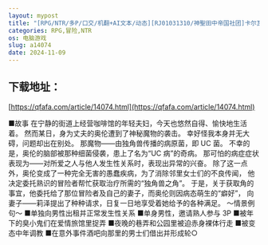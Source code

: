 ```yaml
---
layout: mypost
title: "[RPG/NTR/多P/口交/机翻+AI文本/动态][RJ01031310/神聖田中帝国社团]卡尔瓦先生家的欢乐抗病生活/カーヴァさんちの楽しい闘病生活UC[Ver1.0+存档][PC/1.70"
categories: RPG,冒险,NTR
os: 电脑游戏
slug: a14074
date: 2024-11-09
---
```


## 下载地址：

[https://qfafa.com/article/14074.html](https://qfafa.com/article/14074.html)

■故事
在宁静的街道上经营咖啡馆的年轻夫妇，今天也悠然自得、愉快地生活着。
然而某日，身为丈夫的奥伦遭到了神秘魔物的袭击。
幸好怪我本身并无大碍，问题却出在别处。
那魔物——由独角兽传播的病原菌，即 UC 菌。
不幸的是，奥伦的脑部被那种细菌侵袭，患上了名为“UC 病”的奇病。
那可怕的病症症状表现为——对所爱之人与他人发生性关系时，表现出异常的兴奋。
除了这一点外，奥伦变成了一种完全无害的愚蠢疾病，为了消除邻里女士们的不良传闻，
他决定委托熟识的冒险者帮忙获取治疗所需的“独角兽之角”。
于是，关于获取角的事宜，他委托给了那位冒险者及自己的妻子，而奥伦则因病态萌生的“癖好”，
向妻子——莉泽提出了种种请求，日复一日地享受着她给予的各种满足。
～情景例句～
■单独向男性出租并正常发生性关系
■单身男性，邀请熟人参与 3P
■被年下的臭小鬼们在爱情旅馆里捉弄
■夜晚的巷弄和公园里被迫赤身裸体行走
■被变态中年调教
■在意外事件酒吧向那里的男士们借出并形成轮○